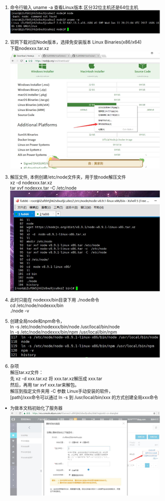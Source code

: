1. 命令行输入 uname -a 查看Linux版本 区分32位主机还是64位主机
![](img/cmd1.jpg)  

2. 官网下载对应Node版本，选择免安装版本 Linux Binaries(x86/x64)  
下载nodexxx.tar.xz
![](img/downnode.jpg)  

3. 解压文件,
 本例创建/etc/node文件夹，用于放node解压文件  
 xz -d nodexxx.tar.xz  
 tar xvf nodexxx.tar  -C  /etc/node   
  ![](img/cmd3.jpg)  
  
4. 此时只能在 nodexxx/bin目录下用 ./node命令  
 cd /etc/node/nodexxx/bin  
 ./node -v  
 
5. 创建全局node和npm命令，  
    ln -s /etc/node/nodexxx/bin/node    /usr/local/bin/node   
    ln -s /etc/node/nodexxx/bin/npm    /usr/local/bin/npm
![](img/globenv.jpg)

6. 杂项  
        解压tar.xz文件：  
        先 xz -d xxx.tar.xz 将 xxx.tar.xz解压成 xxx.tar   
        然后，再用 tar xvf xxx.tar来解包。  
        解压到指定文件夹用 -C 参数
        Linux手动安装的软件，  
        [path]/xxx命令可以通过 ln -s 到 /usr/local/bin/xxx 的方式创建全局xxx命令
        
- 为做本文档初始化了服务器      
   ![](img/init2.jpg)        
        
        
        
